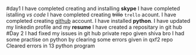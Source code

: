  #day1
    I have completed creating and installing **skype**
    I have completed istalling *vs code*
    I have completed creating ~~trillo~~ `trello` acount.
    I have completed creating [github](https://github.com/ambigai-rajan) account.
    I have installed **python**.
    I have updated my linkedin profile and my **resume**
    I have created a repositary in git hub
  #Day 2
     I had fixed my issues in git hub private repo given shiva bro
     I had some practise on python by clearing some errors given in qxf2 repo
     Cleared errors in 13 python program
  